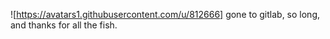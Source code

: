 ![https://avatars1.githubusercontent.com/u/812666] gone to gitlab, so long, and thanks for all the fish.
